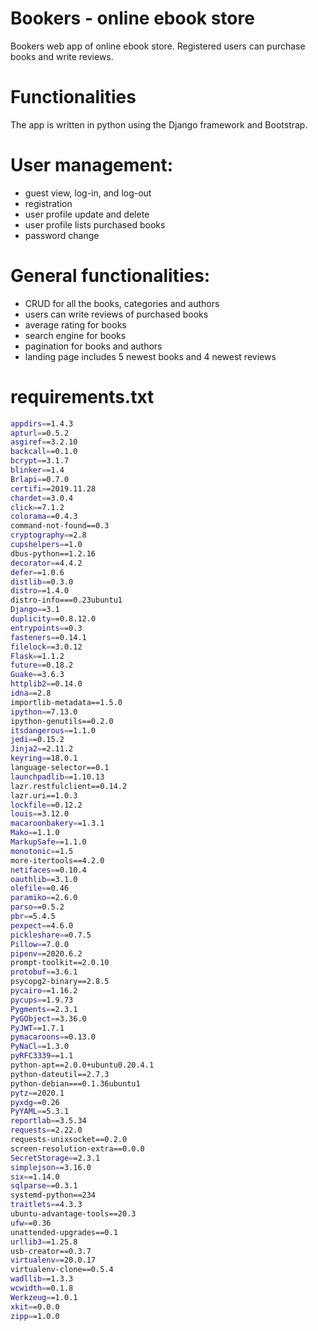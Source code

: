 # Bookers - online ebook store
Bookers web app of online ebook store. Registered users can purchase books and write reviews.

# Functionalities
The app is written in python using the Django framework and Bootstrap.

# User management:
- guest view, log-in, and log-out
- registration
- user profile update and delete
- user profile lists purchased books
- password change

# General functionalities:
- CRUD for all the books, categories and authors
- users can write reviews of purchased books
- average rating for books
- search engine for books
- pagination for books and authors
- landing page includes 5 newest books and 4 newest reviews

# requirements.txt
```sh
appdirs==1.4.3
apturl==0.5.2
asgiref==3.2.10
backcall==0.1.0
bcrypt==3.1.7
blinker==1.4
Brlapi==0.7.0
certifi==2019.11.28
chardet==3.0.4
click==7.1.2
colorama==0.4.3
command-not-found==0.3
cryptography==2.8
cupshelpers==1.0
dbus-python==1.2.16
decorator==4.4.2
defer==1.0.6
distlib==0.3.0
distro==1.4.0
distro-info===0.23ubuntu1
Django==3.1
duplicity==0.8.12.0
entrypoints==0.3
fasteners==0.14.1
filelock==3.0.12
Flask==1.1.2
future==0.18.2
Guake==3.6.3
httplib2==0.14.0
idna==2.8
importlib-metadata==1.5.0
ipython==7.13.0
ipython-genutils==0.2.0
itsdangerous==1.1.0
jedi==0.15.2
Jinja2==2.11.2
keyring==18.0.1
language-selector==0.1
launchpadlib==1.10.13
lazr.restfulclient==0.14.2
lazr.uri==1.0.3
lockfile==0.12.2
louis==3.12.0
macaroonbakery==1.3.1
Mako==1.1.0
MarkupSafe==1.1.0
monotonic==1.5
more-itertools==4.2.0
netifaces==0.10.4
oauthlib==3.1.0
olefile==0.46
paramiko==2.6.0
parso==0.5.2
pbr==5.4.5
pexpect==4.6.0
pickleshare==0.7.5
Pillow==7.0.0
pipenv==2020.6.2
prompt-toolkit==2.0.10
protobuf==3.6.1
psycopg2-binary==2.8.5
pycairo==1.16.2
pycups==1.9.73
Pygments==2.3.1
PyGObject==3.36.0
PyJWT==1.7.1
pymacaroons==0.13.0
PyNaCl==1.3.0
pyRFC3339==1.1
python-apt==2.0.0+ubuntu0.20.4.1
python-dateutil==2.7.3
python-debian===0.1.36ubuntu1
pytz==2020.1
pyxdg==0.26
PyYAML==5.3.1
reportlab==3.5.34
requests==2.22.0
requests-unixsocket==0.2.0
screen-resolution-extra==0.0.0
SecretStorage==2.3.1
simplejson==3.16.0
six==1.14.0
sqlparse==0.3.1
systemd-python==234
traitlets==4.3.3
ubuntu-advantage-tools==20.3
ufw==0.36
unattended-upgrades==0.1
urllib3==1.25.8
usb-creator==0.3.7
virtualenv==20.0.17
virtualenv-clone==0.5.4
wadllib==1.3.3
wcwidth==0.1.8
Werkzeug==1.0.1
xkit==0.0.0
zipp==1.0.0

```
